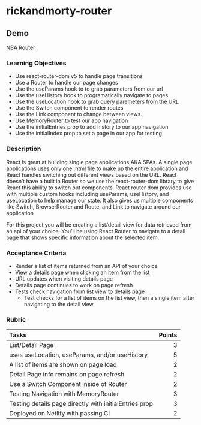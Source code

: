 # rickandmorty-router

## Demo

[NBA Router](https://nba-router.netlify.app)

### Learning Objectives

- Use react-router-dom v5 to handle page transitions
- Use a Router to handle our page changes
- Use the useParams hook to to grab parameters from our url
- Use the useHistory hook to programatically navigate to pages
- Use the useLocation hook to grab query paremeters from the URL
- Use the Switch component to render routes
- Use the Link component to change between views.
- Use MemoryRouter to test our app navigation
- Use the initialEntries prop to add history to our app navigation
- Use the initialIndex prop to set a page in our app for testing

### Description

React is great at building single page applications AKA SPAs. A single page applications uses only one .html file to make up the entire application and React handles switching out different views based on the URL. React doesn’t have a built in Router so we use the react-router-dom library to give React this ability to switch out components. React router dom provides use with multiple custom hooks including useParams, useHistory, and useLocation to help manage our state. It also gives us multiple components like Switch, BrowserRouter and Route, and Link to navigate around our application

For this project you will be creating a list/detail view for data retrieved from an api of your choice. You’ll be using React Router to navigate to a detail page that shows specific information about the selected item.

### Acceptance Criteria

- Render a list of items returned from an API of your choice
- View a details page when clicking an item from the list
- URL updates when visiting details page
- Details page continues to work on page refresh
- Tests check navigation from list view to details page
    - Test checks for a list of items on the list view, then a single item after navigating to the detail view

### Rubric

| Tasks                                             | Points |
| :------------------------------------------------ | -----: |
| List/Detail Page                                  |      3 |
| uses useLocation, useParams, and/or useHistory    |      5 |
| A list of items are shown on page load            |      2 |
| Detail Page info remains on page refresh          |      2 |
| Use a Switch Component inside of Router           |      2 |
| Testing Navigation with MemoryRouter              |      3 |
| Testing details page directly with initialEntries prop|      3 |
| Deployed on Netlify with passing CI               |      2 |
